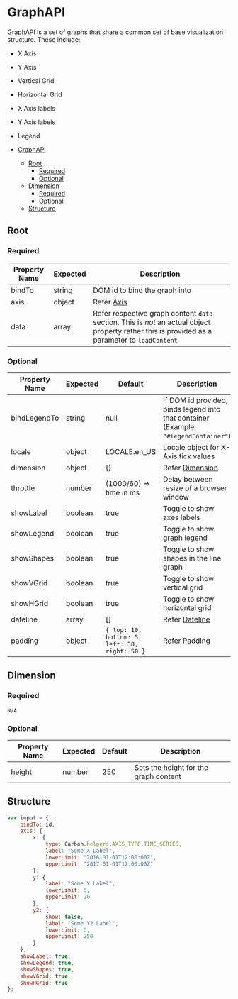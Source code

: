 # GraphAPI

GraphAPI is a set of graphs that share a common set of base visualization structure. These include:

-   X Axis
-   Y Axis
-   Vertical Grid
-   Horizontal Grid
-   X Axis labels
-   Y Axis labels
-   Legend

-   [GraphAPI](#graphapi)
    -   [Root](#root)
        -   [Required](#required)
        -   [Optional](#optional)
    -   [Dimension](#dimension)
        -   [Required](#required-1)
        -   [Optional](#optional-1)
    -   [Structure](#structure)

## Root

### Required

| Property Name | Expected | Description                                                                                                                                    |
| ------------- | -------- | ---------------------------------------------------------------------------------------------------------------------------------------------- |
| bindTo        | string   | DOM id to bind the graph into                                                                                                                  |
| axis          | object   | Refer [Axis](../helpers/Axes.md)                                                                                                               |
| data          | array    | Refer respective graph content `data` section. This is _not_ an actual object property rather this is provided as a parameter to `loadContent` |

### Optional

| Property Name | Expected | Default                                       | Description                                                                          |
| ------------- | -------- | --------------------------------------------- | ------------------------------------------------------------------------------------ |
| bindLegendTo  | string   | null                                          | If DOM id provided, binds legend into that container (Example: `"#legendContainer"`) |
| locale        | object   | LOCALE.en_US                                  | Locale object for X-Axis tick values                                                 |
| dimension     | object   | {}                                            | Refer [Dimension](#dimension)                                                        |
| throttle      | number   | (1000/60) => time in ms                       | Delay between resize of a browser window                                             |
| showLabel     | boolean  | true                                          | Toggle to show axes labels                                                           |
| showLegend    | boolean  | true                                          | Toggle to show graph legend                                                          |
| showShapes    | boolean  | true                                          | Toggle to show shapes in the line graph                                              |
| showVGrid     | boolean  | true                                          | Toggle to show vertical grid                                                         |
| showHGrid     | boolean  | true                                          | Toggle to show horizontal grid                                                       |
| dateline      | array    | []                                            | Refer [Dateline](../helpers/Dateline.md)                                             |
| padding       | object   | `{ top: 10, bottom: 5, left: 30, right: 50 }` | Refer [Padding](../controls/Padding.md)                                              |

## Dimension

### Required

`N/A`

### Optional

| Property Name | Expected | Default | Description                           |
| ------------- | -------- | ------- | ------------------------------------- |
| height        | number   | 250     | Sets the height for the graph content |

## Structure

```javascript
var input = {
    bindTo: id,
    axis: {
        x: {
            type: Carbon.helpers.AXIS_TYPE.TIME_SERIES,
            label: "Some X Label",
            lowerLimit: "2016-01-01T12:00:00Z",
            upperLimit: "2017-01-01T12:00:00Z"
        },
        y: {
            label: "Some Y Label",
            lowerLimit: 0,
            upperLimit: 20
        },
        y2: {
            show: false,
            label: "Some Y2 Label",
            lowerLimit: 0,
            upperLimit: 250
        }
    },
    showLabel: true,
    showLegend: true,
    showShapes: true,
    showVGrid: true,
    showHGrid: true
};
```
